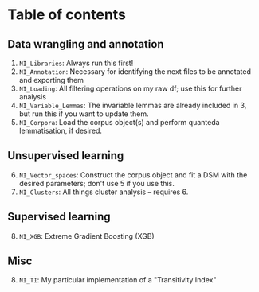 # Table of contents

## Data wrangling and annotation
1. `NI_Libraries`: Always run this first!
2. `NI_Annotation`: Necessary for identifying the next files to be annotated and exporting them
3. `NI_Loading`: All filtering operations on my raw df; use this for further analysis
4. `NI_Variable_Lemmas`: The invariable lemmas are already included in 3, but run this if you want to update them.
5. `NI_Corpora`: Load the corpus object(s) and perform quanteda lemmatisation, if desired.

## Unsupervised learning
6. `NI_Vector_spaces`: Construct the corpus object and fit a DSM with the desired parameters; don't use 5 if you use this.
7. `NI_Clusters`: All things cluster analysis – requires 6.


## Supervised learning
8. `NI_XGB`: Extreme Gradient Boosting (XGB)

## Misc
8. `NI_TI`: My particular implementation of a "Transitivity Index"
